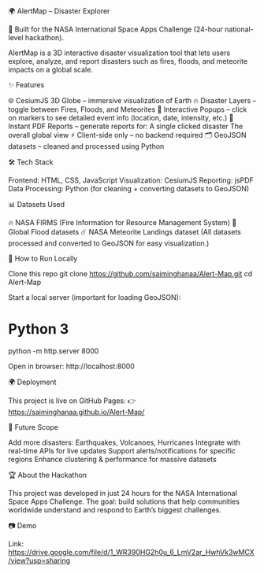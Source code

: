 🌍 AlertMap – Disaster Explorer

🚀 Built for the NASA International Space Apps Challenge (24-hour national-level hackathon).

AlertMap is a 3D interactive disaster visualization tool that lets users explore, analyze, and report disasters such as fires, floods, and meteorite impacts on a global scale.


✨ Features

🌐 CesiumJS 3D Globe – immersive visualization of Earth
🔥 Disaster Layers – toggle between Fires, Floods, and Meteorites
📍 Interactive Popups – click on markers to see detailed event info (location, date, intensity, etc.)
📑 Instant PDF Reports – generate reports for:
  A single clicked disaster
  The overall global view
⚡ Client-side only – no backend required
🗂 GeoJSON datasets – cleaned and processed using Python


🛠 Tech Stack

Frontend: HTML, CSS, JavaScript
Visualization: CesiumJS
Reporting: jsPDF
Data Processing: Python (for cleaning + converting datasets to GeoJSON)


📊 Datasets Used

🔥 NASA FIRMS (Fire Information for Resource Management System)
🌊 Global Flood datasets
☄️ NASA Meteorite Landings dataset
(All datasets processed and converted to GeoJSON for easy visualization.)


🚀 How to Run Locally

Clone this repo
git clone https://github.com/saiminghanaa/Alert-Map.git
cd Alert-Map

Start a local server (important for loading GeoJSON):

# Python 3
python -m http.server 8000

Open in browser:
http://localhost:8000


🌍 Deployment

This project is live on GitHub Pages:
👉 https://saiminghanaa.github.io/Alert-Map/


📌 Future Scope

Add more disasters: Earthquakes, Volcanoes, Hurricanes
Integrate with real-time APIs for live updates
Support alerts/notifications for specific regions
Enhance clustering & performance for massive datasets

🏆 About the Hackathon

This project was developed in just 24 hours for the NASA International Space Apps Challenge.
The goal: build solutions that help communities worldwide understand and respond to Earth’s biggest challenges.


📷 Demo

Link: https://drive.google.com/file/d/1_WR390HG2h0u_6_LmV2ar_HwhVk3wMCX/view?usp=sharing


